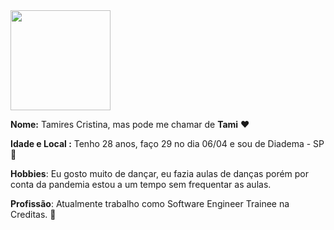<img src= 'https://media.discordapp.net/attachments/828002754991226944/960677736756678696/img-section.jpeg' width='160px'/>

**Nome:** Tamires Cristina, mas pode me chamar de **Tami** ♥

**Idade e Local :** Tenho 28 anos, faço 29 no dia 06/04 e sou de Diadema - SP 🌸

**Hobbies**: Eu gosto muito de dançar, eu fazia aulas de danças porém por conta da pandemia estou a um tempo sem frequentar as aulas.

**Profissão**: Atualmente trabalho como Software Engineer Trainee na Creditas. 🚀
